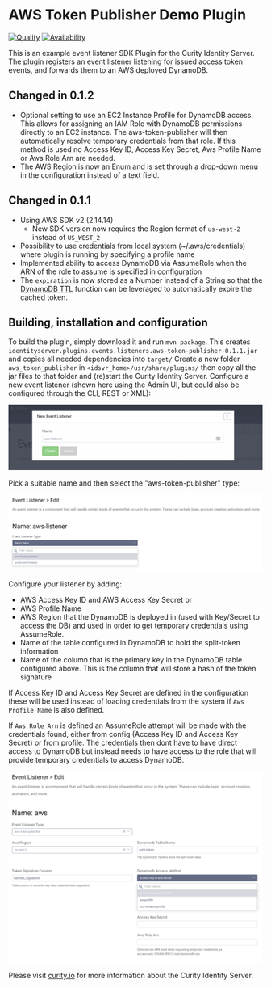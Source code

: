 # AWS Token Publisher Demo Plugin

[![Quality](https://img.shields.io/badge/quality-demo-red)](https://curity.io/resources/code-examples/status/)
[![Availability](https://img.shields.io/badge/availability-source-blue)](https://curity.io/resources/code-examples/status/)


This is an example event listener SDK Plugin for the Curity Identity Server. The plugin registers an event listener
listening for issued access token events, and forwards them to an AWS deployed DynamoDB.

## Changed in 0.1.2
- Optional setting to use an EC2 Instance Profile for DynamoDB access. This allows for assigning an IAM Role with DynamoDB permissions directly to an EC2 instance. The aws-token-publisher will then automatically resolve temporary credentials from that role. If this method is used no Access Key ID, Access Key Secret, Aws Profile Name or Aws Role Arn are needed.  
- The AWS Region is now an Enum and is set through a drop-down menu in the configuration instead of a text field.


## Changed in 0.1.1
- Using AWS SDK v2 (2.14.14)
    - New SDK version now requires the Region format of `us-west-2` instead of `US_WEST_2`
- Possibility to use credentials from local system (~/.aws/credentials) where plugin is running by specifying a profile name
- Implemented ability to access DynamoDB via AssumeRole when the ARN of the role to assume is specified in configuration
- The `expiration` is now stored as a Number instead of a String so that the [DynamoDB TTL](https://docs.aws.amazon.com/amazondynamodb/latest/developerguide/TTL.html) function can be leveraged to automatically expire the cached token. 

## Building, installation and configuration

To build the plugin, simply download it and run `mvn package`. This creates `identityserver.plugins.events.listeners.aws-token-publisher-0.1.1.jar` and copies all needed dependencies into `target/`
Create a new folder `aws_token_publisher` in `<idsvr_home>/usr/share/plugins/` then copy all the jar files to that folder
and (re)start the Curity Identity Server. Configure a new event listener (shown here using the Admin UI, but could also be configured through the CLI, REST or XML):

![Add new listener](docs/new-listener.png)

Pick a suitable name and then select the "aws-token-publisher" type:

![Select type](docs/select-type.png)

Configure your listener by adding:

- AWS Access Key ID and AWS Access Key Secret or
- AWS Profile Name 
- AWS Region that the DynamoDB is deployed in (used with Key/Secret to access the DB) and used in order to get temporary credentials using AssumeRole.
- Name of the table configured in DynamoDB to hold the split-token information
- Name of the column that is the primary key in the DynamoDB table configured above. This is the column that will store a hash of the token signature

If Access Key ID and Access Key Secret are defined in the configuration these will be used instead of loading credentials from the system if `Aws Profile Name` is also defined.

If `Aws Role Arn` is defined an AssumeRole attempt will be made with the credentials found, either from config (Access Key ID and Access Key Secret) or from profile. The credentials then dont have to have direct access to DynamoDB but instead needs to have access to the role that will provide temporary credentials to access DynamoDB.


![Configure the listener](docs/configure-listener.png)

Please visit [curity.io](https://curity.io/) for more information about the Curity Identity Server.
